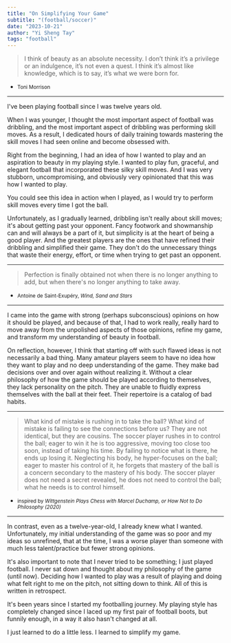 ```yaml
---
title: "On Simplifying Your Game"
subtitle: "(football/soccer)"
date: "2023-10-21"
author: "Yi Sheng Tay"
tags: "football"
---
```


> I think of beauty as an absolute necessity. I don’t think it’s a privilege or an indulgence, it’s not even a quest. I think it’s almost like knowledge, which is to say, it’s what we were born for.    

- <small>Toni Morrison</small>

***

I've been playing football since I was twelve years old.

When I was younger, I thought the most important aspect of football was dribbling, and the most important aspect of dribbling was performing skill moves. As a result, I dedicated hours of daily training towards mastering the skill moves I had seen online and become obsessed with. 

Right from the beginning, I had an idea of how I wanted to play and an aspiration to beauty in my playing style. I wanted to play fun, graceful, and elegant football that incorporated these silky skill moves. And I was very stubborn, uncompromising, and obviously very opinionated that this was how I wanted to play.

You could see this idea in action when I played, as I would try to perform skill moves every time I got the ball.

Unfortunately, as I gradually learned, dribbling isn't really about skill moves; it's about getting past your opponent. Fancy footwork and showmanship can and will always be a part of it, but simplicity is at the heart of being a good player. And the greatest players are the ones that have refined their dribbling and simplified their game. They don't do the unnecessary things that waste their energy, effort, or time when trying to get past an opponent.

***

> Perfection is finally obtained not when there is no longer anything to add, but when there&apos;s no longer anything to take away.

- <small>Antoine de Saint-Exupéry, *Wind, Sand and Stars*</small>

***

I came into the game with strong (perhaps subconscious) opinions on how it should be played, and because of that, I had to work really, really hard to move away from the unpolished aspects of those opinions, refine my game, and transform my understanding of beauty in football.

On reflection, however, I think that starting off with such flawed ideas is not necessarily a bad thing. Many amateur players seem to have no idea how they want to play and no deep understanding of the game. They make bad decisions over and over again without realizing it. Without a clear philosophy of how the game should be played according to themselves, they lack personality on the pitch. They are unable to fluidly express themselves with the ball at their feet. Their repertoire is a catalog of bad habits.

***

> What kind of mistake is rushing in to take the ball? What kind of mistake is failing to see the connections before us? They are not identical, but they are cousins. The soccer player rushes in to control the ball; eager to win it he is too aggressive, moving too close too soon, instead of taking his time. By failing to notice what is there, he ends up losing it. Neglecting his body, he hyper-focuses on the ball; eager to master his control of it, he forgets that mastery of the ball is a concern secondary to the mastery of his body. The soccer player does not need a secret revealed, he does not need to control the ball; what he needs is to control himself.

- <small>inspired by *Wittgenstein Plays Chess with Marcel Duchamp, or How Not to Do Philosophy (2020)*</small>

***

In contrast, even as a twelve-year-old, I already knew what I wanted. Unfortunately, my initial understanding of the game was so poor and my ideas so unrefined, that at the time, I was a worse player than someone with much less talent/practice but fewer strong opinions.

It's also important to note that I never tried to be something; I just played football. I never sat down and thought about my philosophy of the game (until now). Deciding how I wanted to play was a result of playing and doing what felt right to me on the pitch, not sitting down to think. All of this is written in retrospect.

It's been years since I started my footballing journey. My playing style has completely changed since I laced up my first pair of football boots, but funnily enough, in a way it also hasn't changed at all. 

I just learned to do a little less. I learned to simplify my game.